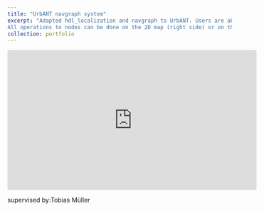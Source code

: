 ```yaml
---
title: "UrbANT navgraph system"
excerpt: "Adapted hdl_localization and navgraph to UrbANT. Users are able to set goals to any nodes on the graph. The nodes are movable, and can be added or deleted.  The paths can as well be dis/connected between nodes.
All operations to nodes can be done on the 2D map (right side) or on the camera view (left side).<br/><img src='/images/navgraph.PNG'>"
collection: portfolio
---
```


<iframe width="560" height="315" src="https://youtu.be/LKj3brDGbzA" frameborder="0" allow="accelerometer; autoplay; encrypted-media; gyroscope; picture-in-picture" allowfullscreen></iframe>

supervised by:Tobias Müller
